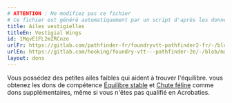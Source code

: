```yaml
---
# ATTENTION : Ne modifiez pas ce fichier
# Ce fichier est généré automatiquement par un script d'après les données du module Foundry VTT officiel et de sa traduction
title: Ailes vestigielles
titleEn: Vestigial Wings
id: 1MqvE1FL2mZRCnzo
urlFr: https://gitlab.com/pathfinder-fr/foundryvtt-pathfinder2-fr/-/blob/master/data/feats/1MqvE1FL2mZRCnzo.htm
urlEn: https://gitlab.com/hooking/foundry-vtt---pathfinder-2e/-/blob/master/packs/data/feats.db/vestigial-wings.json
layout: dons
---
```

Vous possédez des petites ailes faibles qui aident à trouver l'équilibre. vous obtenez les dons de compétence [Équilibre stable](équilibre-stable.html) et [Chute féline](chute-féline.html) comme dons supplémentaires, même si vous n'êtes pas qualifié en Acrobaties.
